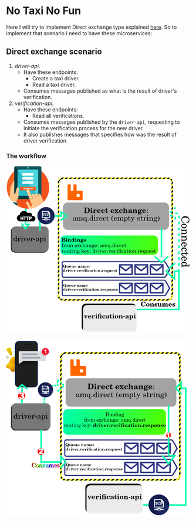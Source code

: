 # No Taxi No Fun

Here I will try to implement Direct exchange type explained [here](../../.github/docs/rabbitmq#directExchangeType). So to implement that scenario I need to have these microservices:

## Direct exchange scenario

1. _driver-api_.
   - Have these endpoints:
     - Create a taxi driver.
     - Read a taxi driver.
   - Consumes messages published as what is the result of driver's verification.
2. _verification-api_.
   - Have these endpoints:
     - Read all verifications.
   - Consumes messages published by the `driver-api`, requesting to initiate the verification process for the new driver.
   - It also publishes messages that specifies how was the result of driver verification.

### The workflow

![First step is pushing verification request message into its respective queue](./assets/direct-exchange-first.png)

![Second step is pushing verification result message into its respective queue](./assets/direct-exchange-second.png)
